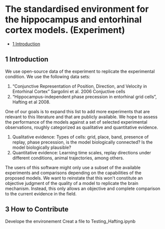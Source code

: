 # The  standardised environment for the hippocampus and entorhinal cortex models. (Experiment)


* [1 Introduction](#1-Introduction)


## 1 Introduction

We use open-source data of the experiment to replicate the experimental condition.
We use the following data sets:

1. “Conjunctive Representation of Position, Direction, and Velocity in Entorhinal Cortex” Sargolini et al. 2006 Conjuctive cells
2. “Hippocampus-independent phase precession in entorhinal grid cells”, Hafting et al 2008.
   
One of our goals is to expand this list to add more experiments that are relevant to this literature and that are publicly available. We hope to assess the performance of the models against a set of selected experimental observations, roughly categorized as qualitative and quantitative evidence.
1. Qualitative evidence: Types of cells: grid, place, band, presence of replay, phase precession, is the model biologically connected? Is the model biologically plausible? 
2. Quantitative evidence: Learning time scales, replay directions under different conditions, animal trajectories, among others.

The users of this software might only use a subset of the available experiments and comparisons depending on the capabilities of the proposed models. We want to reinstate that this won't constitute an objective judgment of the quality of a model to replicate the brain mechanism. Instead, this only allows an objective and complete comparison to the current evidence in the field.

## 3 How to Contribute

Develope the environement 
Creat a file to 
Testing_Hafting.ipynb
